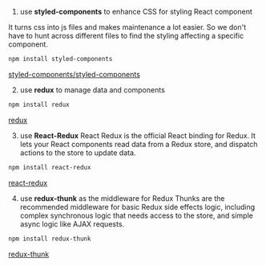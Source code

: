 1. use **styled-components** to enhance CSS for styling React component

It turns css into js files and makes maintenance a lot easier. So we don't have to hunt across different files to find the styling affecting a specific component.

```bash
npm install styled-components
```

[styled-components/styled-components](https://github.com/styled-components/styled-components)


2. use **redux** to manage data and components

```bash
npm install redux
```
[redux](https://redux.js.org/)

3. use **React-Redux**
React Redux is the official React binding for Redux. It lets your React components read data from a Redux store, and dispatch actions to the store to update data.
```bash
npm install react-redux
```
[react-redux](https://react-redux.js.org/introduction/quick-start)

4. use **redux-thunk** as the middleware for Redux
Thunks are the recommended middleware for basic Redux side effects logic, including complex synchronous logic that needs access to the store, and simple async logic like AJAX requests.
```bash
npm install redux-thunk
```
[redux-thunk](https://github.com/reduxjs/redux-thunk)
